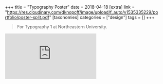 +++
title = "Typography Poster"
date = 2018-04-18
[extra]
link = "https://res.cloudinary.com/dknopoff/image/upload/f_auto/v1535335229/portfolio/poster-split.pdf"
[taxonomies]
categories = ["design"]
tags = []
+++

> For Typography 1 at Northeastern University.

![](https://res.cloudinary.com/dknopoff/image/upload/f_auto/v1535335229/portfolio/poster-split.pdf)
